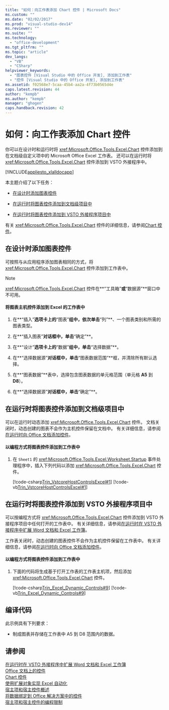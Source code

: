 ```yaml
---
title: "如何：向工作表添加 Chart 控件 | Microsoft Docs"
ms.custom: ""
ms.date: "02/02/2017"
ms.prod: "visual-studio-dev14"
ms.reviewer: ""
ms.suite: ""
ms.technology: 
  - "office-development"
ms.tgt_pltfrm: ""
ms.topic: "article"
dev_langs: 
  - "VB"
  - "CSharp"
helpviewer_keywords: 
  - "图表控件 [Visual Studio 中的 Office 开发], 添加到工作表"
  - "控件 [Visual Studio 中的 Office 开发], 添加到工作表"
ms.assetid: f02568e7-5caa-45b4-aa2a-4f73b0565d4e
caps.latest.revision: 44
author: "kempb"
ms.author: "kempb"
manager: "ghogen"
caps.handback.revision: 42
---
```

# 如何：向工作表添加 Chart 控件
  你可以在设计时和运行时将 <xref:Microsoft.Office.Tools.Excel.Chart> 控件添加到在文档级自定义项中的 Microsoft Office Excel 工作表。  还可以在运行时将 <xref:Microsoft.Office.Tools.Excel.Chart> 控件添加到 VSTO 外接程序中。  
  
 [!INCLUDE[appliesto_xlalldocapp](../vsto/includes/appliesto-xlalldocapp-md.md)]  
  
 本主题介绍了以下任务：  
  
-   [在设计时添加图表控件](#designtime)  
  
-   [在运行时将图表控件添加到文档级项目中](#runtimedoclevel)  
  
-   [在运行时将图表控件添加到 VSTO 外接程序项目中](#runtimeaddin)  
  
 有关 <xref:Microsoft.Office.Tools.Excel.Chart> 控件的详细信息，请参阅[Chart 控件](../vsto/chart-control.md)。  
  
##  <a name="designtime"></a> 在设计时添加图表控件  
 可按照与从应用程序添加图表相同的方式，将 <xref:Microsoft.Office.Tools.Excel.Chart> 控件添加到工作表中。  
  
> [!NOTE]  
>  <xref:Microsoft.Office.Tools.Excel.Chart> 控件在**“工具箱”**或**“数据源”**窗口中不可用。  
  
#### 将图表主机控件添加到 Excel 的工作表中  
  
1.  在**“插入”**选项卡上的**“图表”**组中，依次单击**“列”**、一个图表类别和所需的图表类型。  
  
2.  在**“插入图表”**对话框中，单击**“确定”**。  
  
3.  在**“设计”**选项卡上的**“数据”**组中，单击**“选择数据”**。  
  
4.  在**“选择数据源”**对话框中，单击**“图表数据范围”**框，并清除所有默认选择。  
  
5.  在**“图表数据”**表中，选择包含图表数据的单元格范围（单元格 **A5** 到 **D8**）。  
  
6.  在**“选择数据源”**对话框中，单击**“确定”**。  
  
##  <a name="runtimedoclevel"></a> 在运行时将图表控件添加到文档级项目中  
 可以在运行时动态添加 <xref:Microsoft.Office.Tools.Excel.Chart> 控件。  文档关闭时，动态创建的图表不会作为主机控件保留在文档中。  有关详细信息，请参阅[在运行时向 Office 文档添加控件](../vsto/adding-controls-to-office-documents-at-run-time.md)。  
  
#### 以编程方式将图表控件添加到工作表中  
  
1.  在 `Sheet1` 的 <xref:Microsoft.Office.Tools.Excel.Worksheet.Startup> 事件处理程序中，插入下列代码以添加 <xref:Microsoft.Office.Tools.Excel.Chart> 控件。  
  
     [!code-csharp[Trin_VstcoreHostControlsExcel#1](../snippets/csharp/VS_Snippets_OfficeSP/Trin_VstcoreHostControlsExcel/CS/Sheet1.cs#1)]
     [!code-vb[Trin_VstcoreHostControlsExcel#1](../snippets/visualbasic/VS_Snippets_OfficeSP/Trin_VstcoreHostControlsExcel/VB/Sheet1.vb#1)]  
  
##  <a name="runtimeaddin"></a> 在运行时将图表控件添加到 VSTO 外接程序项目中  
 可以按编程方式将 <xref:Microsoft.Office.Tools.Excel.Chart> 控件添加到 VSTO 外接程序项目中任何打开的工作表中。  有关详细信息，请参阅[在运行时在 VSTO 外接程序中扩展 Word 文档和 Excel 工作簿](../vsto/extending-word-documents-and-excel-workbooks-in-vsto-add-ins-at-run-time.md)。  
  
 工作表关闭时，动态创建的图表控件不会作为主机控件保留在工作表中。  有关详细信息，请参阅[在运行时向 Office 文档添加控件](../vsto/adding-controls-to-office-documents-at-run-time.md)。  
  
#### 以编程方式将图表控件添加到工作表中  
  
1.  下面的代码将生成基于打开工作表的工作表主机项，然后添加 <xref:Microsoft.Office.Tools.Excel.Chart> 控件。  
  
     [!code-csharp[Trin_Excel_Dynamic_Controls#9](../snippets/csharp/VS_Snippets_OfficeSP/Trin_Excel_Dynamic_Controls/CS/ThisAddIn.cs#9)]
     [!code-vb[Trin_Excel_Dynamic_Controls#9](../snippets/visualbasic/VS_Snippets_OfficeSP/Trin_Excel_Dynamic_Controls/VB/ThisAddIn.vb#9)]  
  
## 编译代码  
 此示例具有下列要求：  
  
-   制成图表并存储在工作表中 A5 到 D8 范围内的数据。  
  
## 请参阅  
 [在运行时在 VSTO 外接程序中扩展 Word 文档和 Excel 工作簿](../vsto/extending-word-documents-and-excel-workbooks-in-vsto-add-ins-at-run-time.md)   
 [Office 文档上的控件](../vsto/controls-on-office-documents.md)   
 [Chart 控件](../vsto/chart-control.md)   
 [使用扩展对象实现 Excel 自动化](../vsto/automating-excel-by-using-extended-objects.md)   
 [宿主项和宿主控件概述](../vsto/host-items-and-host-controls-overview.md)   
 [将数据绑定到 Office 解决方案中的控件](../vsto/binding-data-to-controls-in-office-solutions.md)   
 [宿主项和宿主控件的编程限制](../vsto/programmatic-limitations-of-host-items-and-host-controls.md)  
  
  